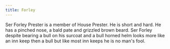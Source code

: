 ```yaml
---
title: Forley
---
```


Ser Forley Prester is a member of House Prester. He is short and hard. He has a pinched nose, a bald pate and grizzled brown beard. Ser Forley despite bearing a bull on his surcoat and a bull horned helm looks more like an inn keep then a bull but like most inn keeps he is no man's fool.


